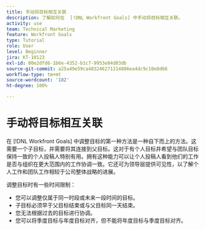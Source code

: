 ```yaml
---
title: 手动将目标相互关联
description: 了解如何在  [!DNL Workfront Goals] 中手动将目标相互关联。
activity: use
team: Technical Marketing
feature: Workfront Goals
type: Tutorial
role: User
level: Beginner
jira: KT-10123
exl-id: 00e2dfd6-1b6e-4352-b1c7-9953e84d03db
source-git-commit: a25a49e59ca483246271214886ea4dc9c10e8d66
workflow-type: tm+mt
source-wordcount: '182'
ht-degree: 100%

---
```


# 手动将目标相互关联

在 [!DNL Workfront Goals] 中调整目标的第一种方法是一种自下而上的方法。这需要一个子目标，并需要将其连接到父目标。这对于有个人目标并希望与团队目标保持一致的个人投稿人特别有用。拥有这种能力可以让个人投稿人看到他们的工作是否与组织在更大范围内的工作协调一致。它还可为领导层提供可见性，以了解个人工作和团队工作相较于公司整体战略的进展。

调整目标时有一些时间限制：

* 您可以调整仅属于同一时段或未来一段时间的目标。
* 子目标必须早于父目标结束或与父目标同一天结束。
* 您无法根据过去的目标进行协调。
* 您可以将季度目标与年度目标对齐，但不能将年度目标与季度目标对齐。
